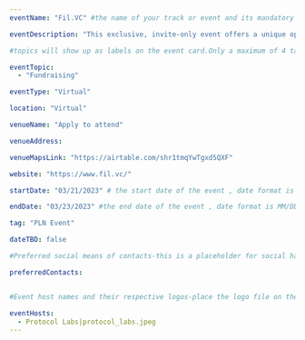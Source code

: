 ```yaml
---
eventName: "Fil.VC" #the name of your track or event and its mandatory

eventDescription: "This exclusive, invite-only event offers a unique opportunity for investors to hear from and connect with some of the most promising and innovative startups in Web3 in a concentrated Demo Day. For questions reach out to filvc@protocol.ai." #short description of your track or event limiting to 100-150 characters

#topics will show up as labels on the event card.Only a maximum of 4 tags will be displayed on the event card. Some referneces for topics - Blockchain, Web3, Cryptocurrency, Tech Taks,Workshop etc.

eventTopic: 
  - "Fundraising"

eventType: "Virtual"

location: "Virtual"

venueName: "Apply to attend"

venueAddress: 

venueMapsLink: "https://airtable.com/shr1tmqYwTgxd5QXF"

website: "https://www.fil.vc/" 

startDate: "03/21/2023" # the start date of the event , date format is MM/DD/YYYY eg: if it is February 16th 2023 => 02/16/2023

endDate: "03/23/2023" #the end date of the event , date format is MM/DD/YYYY eg: if it is February 18th 2023 => 02/18/2023

tag: "PLN Event"

dateTBD: false 

#Preferred social means of contacts-this is a placeholder for social handle like Twitter, Discord and so on and not to be mistaken for email contacts for eg.   - 'twitter|https://twitter.com/IPFS/status/1629199396700098560?s=20'

preferredContacts:


#Event host names and their respective logos-place the logo file on the path 'public/uploads' for eg.   - IPFS|ipfs-logo.png

eventHosts:
  - Protocol Labs|protocol_labs.jpeg
---
```

